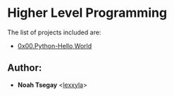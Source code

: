 # Higher Level Programming

The list of projects included are:

* [0x00.Python-Hello,World](./0x00-python-hello_world)

## Author:
* **Noah Tsegay** <[lexxyla](noahtsegay8@gmail.com)>
